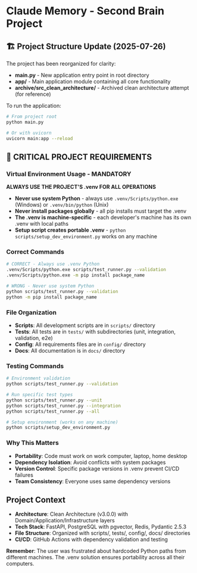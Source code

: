 # Claude Memory - Second Brain Project

## 🏗️ Project Structure Update (2025-07-26)

The project has been reorganized for clarity:
- **main.py** - New application entry point in root directory
- **app/** - Main application module containing all core functionality
- **archive/src_clean_architecture/** - Archived clean architecture attempt (for reference)

To run the application:
```bash
# From project root
python main.py

# Or with uvicorn
uvicorn main:app --reload
```

## 🚨 CRITICAL PROJECT REQUIREMENTS

### Virtual Environment Usage - MANDATORY
**ALWAYS USE THE PROJECT'S .venv FOR ALL OPERATIONS**

- **Never use system Python** - always use `.venv/Scripts/python.exe` (Windows) or `.venv/bin/python` (Unix)
- **Never install packages globally** - all pip installs must target the .venv
- **The .venv is machine-specific** - each developer's machine has its own .venv with local paths
- **Setup script creates portable .venv** - `python scripts/setup_dev_environment.py` works on any machine

### Correct Commands
```bash
# CORRECT - Always use .venv Python
.venv/Scripts/python.exe scripts/test_runner.py --validation
.venv/Scripts/python.exe -m pip install package_name

# WRONG - Never use system Python
python scripts/test_runner.py --validation
python -m pip install package_name
```

### File Organization
- **Scripts**: All development scripts are in `scripts/` directory
- **Tests**: All tests are in `tests/` with subdirectories (unit, integration, validation, e2e)
- **Config**: All requirements files are in `config/` directory
- **Docs**: All documentation is in `docs/` directory

### Testing Commands
```bash
# Environment validation
python scripts/test_runner.py --validation

# Run specific test types
python scripts/test_runner.py --unit
python scripts/test_runner.py --integration
python scripts/test_runner.py --all

# Setup environment (works on any machine)
python scripts/setup_dev_environment.py
```

### Why This Matters
- **Portability**: Code must work on work computer, laptop, home desktop
- **Dependency Isolation**: Avoid conflicts with system packages
- **Version Control**: Specific package versions in .venv prevent CI/CD failures
- **Team Consistency**: Everyone uses same dependency versions

## Project Context
- **Architecture**: Clean Architecture (v3.0.0) with Domain/Application/Infrastructure layers
- **Tech Stack**: FastAPI, PostgreSQL with pgvector, Redis, Pydantic 2.5.3
- **File Structure**: Organized with scripts/, tests/, config/, docs/ directories
- **CI/CD**: GitHub Actions with dependency validation and testing

**Remember**: The user was frustrated about hardcoded Python paths from different machines. The .venv solution ensures portability across all their computers.
